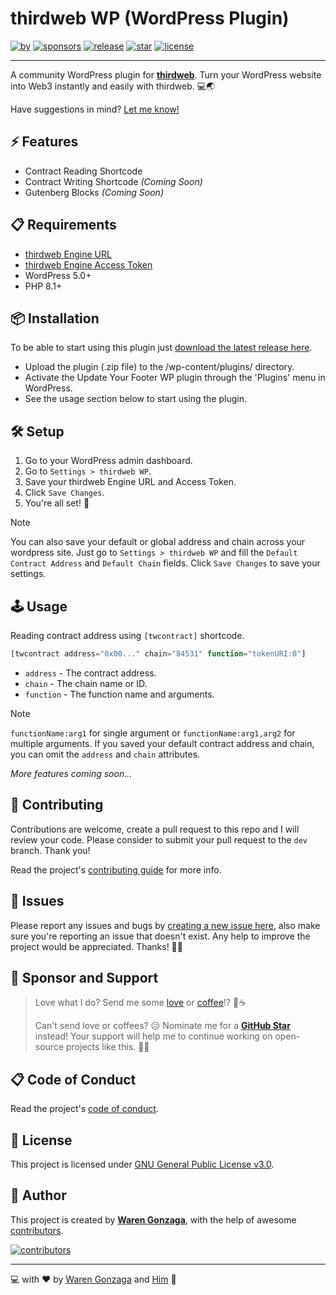 # thirdweb WP (WordPress Plugin)

[![by](https://img.shields.io/badge/by-Waren%20Gonzaga-blue.svg?labelColor=181717&style=flat-square)](https://github.com/warengonzaga) [![sponsors](https://img.shields.io/badge/sponsor-%E2%9D%A4-%23db61a2.svg?&logo=github&logoColor=white&labelColor=181717&style=flat-square)](https://github.com/sponsors/warengonzaga) [![release](https://img.shields.io/github/release/warengonzaga/thirdweb-wp.svg?logo=github&labelColor=181717&color=green&style=flat-square)](https://github.com/warengonzaga/thirdweb-wp/releases) [![star](https://img.shields.io/github/stars/warengonzaga/thirdweb-wp.svg?&logo=github&labelColor=181717&color=yellow&style=flat-square)](https://github.com/warengonzaga/thirdweb-wp/stargazers) [![license](https://img.shields.io/github/license/warengonzaga/thirdweb-wp.svg?&logo=github&labelColor=181717&style=flat-square)](https://github.com/warengonzaga/thirdweb-wp/blob/main/license)

---

A community WordPress plugin for **[thirdweb](https://thirdweb.com)**. Turn your WordPress website into Web3 instantly and easily with thirdweb. 💻🌏

Have suggestions in mind? [Let me know!](https://github.com/warengonzaga/thirdweb-wp/issues)

## ⚡ Features

- Contract Reading Shortcode
- Contract Writing Shortcode _(Coming Soon)_
- Gutenberg Blocks _(Coming Soon)_

## 📋 Requirements

- [thirdweb Engine URL](https://portal.thirdweb.com/engine/getting-started)
- [thirdweb Engine Access Token](https://thirdweb.com/dashboard/engine)
- WordPress 5.0+
- PHP 8.1+

## 📦 Installation

To be able to start using this plugin just [download the latest release here](https://github.com/warengonzaga/thirdweb-wp/releases/latest).

- Upload the plugin (.zip file) to the /wp-content/plugins/ directory.
- Activate the Update Your Footer WP plugin through the 'Plugins' menu in WordPress.
- See the usage section below to start using the plugin.

## 🛠️ Setup

1. Go to your WordPress admin dashboard.
2. Go to `Settings > thirdweb WP`.
3. Save your thirdweb Engine URL and Access Token.
4. Click `Save Changes`.
5. You're all set! 🎉

> [!NOTE]
> You can also save your default or global address and chain across your wordpress site. Just go to `Settings > thirdweb WP` and fill the `Default Contract Address` and `Default Chain` fields. Click `Save Changes` to save your settings.

## 🕹️ Usage

Reading contract address using `[twcontract]` shortcode.

```php
[twcontract address="0x00..." chain="84531" function="tokenURI:0"]
```

- `address` - The contract address.
- `chain` - The chain name or ID.
- `function` - The function name and arguments.

> [!NOTE]
> `functionName:arg1` for single argument or `functionName:arg1,arg2` for multiple arguments. If you saved your default contract address and chain, you can omit the `address` and `chain` attributes.

_More features coming soon..._

## 🎯 Contributing

Contributions are welcome, create a pull request to this repo and I will review your code. Please consider to submit your pull request to the `dev` branch. Thank you!

Read the project's [contributing guide](./contributing.md) for more info.

## 🐛 Issues

Please report any issues and bugs by [creating a new issue here](https://github.com/warengonzaga/thirdweb-wp/issues/new/choose), also make sure you're reporting an issue that doesn't exist. Any help to improve the project would be appreciated. Thanks! 🙏✨

## 🙏 Sponsor and Support

> Love what I do? Send me some [love](https://github.com/sponsors/warengonzaga) or [coffee](https://buymeacoff.ee/warengonzaga)!? 💖☕
>
> Can't send love or coffees? 😥 Nominate me for a **[GitHub Star](https://stars.github.com/nominate)** instead!
> Your support will help me to continue working on open-source projects like this. 🙏😇

## 📋 Code of Conduct

Read the project's [code of conduct](./code_of_conduct.md).

## 📃 License

This project is licensed under [GNU General Public License v3.0](https://opensource.org/licenses/GPL-3.0).

## 📝 Author

This project is created by **[Waren Gonzaga](https://github.com/warengonzaga)**, with the help of awesome [contributors](https://github.com/warengonzaga/thirdweb-wp/graphs/contributors).

[![contributors](https://contrib.rocks/image?repo=warengonzaga/thirdweb-wp)](https://github.com/warengonzaga/thirdweb-wp/graphs/contributors)

---

💻 with ❤️ by [Waren Gonzaga](https://warengonzaga.com) and [Him](https://www.youtube.com/watch?v=HHrxS4diLew&t=44s) 🙏
